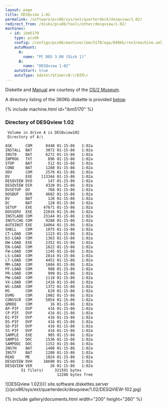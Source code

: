 ```yaml
---
layout: page
title: DESQview 1.02
permalink: /software/pcx86/sys/ext/quarterdeck/desqview/1.02/
redirect_from: /disks/pcx86/tools/other/desqview/1.02/
machines:
  - id: ibm5170
    type: pcx86
    config: /configs/pcx86/machine/ibm/5170/ega/640kb/rev3/machine.xml
    autoMount:
      A:
        name: "PC DOS 3.00 (Disk 1)"
      B:
        name: "DESQview 1.02"
    autoStart: true
    autoType: $date\r$time\rB:\rDIR\r
---
```


Diskette and [Manual](#documents) are courtesy of the [OS/2 Museum](http://os2museum.com).

A directory listing of the 360Kb diskette is provided [below](#directory-of-desqview-102).

{% include machine.html id="ibm5170" %}

### Directory of DESQview 1.02

	 Volume in drive A is DESQview102
	 Directory of A:\

	ASK      COM      8448 01-15-86   1:02a
	INSTALL  BAT      3072 01-15-86   1:02a
	INST0    BAT      6272 01-15-86   1:02a
	INPROG   TXT       896 01-15-86   1:02a
	STOP     BAT       512 01-15-86   1:02a
	COND     BAT      1280 01-15-86   1:02a
	XDV      COM      2570 01-15-86   1:02a
	DV       EXE    113344 01-15-86   1:02a
	DESQVIEW DVO       147 01-15-86   1:02a
	DESQVIEW DIR      4320 01-15-86   1:02a
	DVSETUP  DV        768 01-15-86   1:02a
	DOSBUF   DVR      4682 01-15-86   1:02a
	DV       BAT       128 01-15-86   1:02a
	DC       BAT       128 01-15-86   1:02a
	SETUP    EXE     47671 01-15-86   1:02a
	DOSSERV  EXE     22016 01-15-86   1:02a
	INSTLADD COM     23144 01-15-86   1:02a
	INSTLCHG COM      9288 01-15-86   1:02a
	AUTOINST EXE     14064 01-15-86   1:02a
	SHELL    COM      1075 01-15-86   1:02a
	CT-LOAD  COM      1123 01-15-86   1:02a
	D3-LOAD  COM      1363 01-15-86   1:02a
	DW-LOAD  EXE      2352 01-15-86   1:02a
	EN-LOAD  COM      1622 01-15-86   1:02a
	FW-LOAD  COM      1245 01-15-86   1:02a
	LS-LOAD  COM      2814 01-15-86   1:02a
	LT-LOAD  COM      4452 01-15-86   1:02a
	MM-LOAD  COM      1604 01-15-86   1:02a
	PF-LOAD  COM       988 01-15-86   1:02a
	PR-LOAD  COM       999 01-15-86   1:02a
	PW-LOAD  COM      1118 01-15-86   1:02a
	VX-LOAD  COM      1416 01-15-86   1:02a
	WS-LOAD  COM      1372 01-15-86   1:02a
	MS       COM       629 01-15-86   1:02a
	DVMG     COM      1002 01-15-86   1:02a
	CONVSCR  COM      5054 01-15-86   1:02a
	GMODE    COM        16 01-15-86   1:02a
	AP-PIF   DVP       416 01-15-86   1:02a
	CP-PIF   DVP       416 01-15-86   1:02a
	D1-PIF   DVP       416 01-15-86   1:02a
	DS-PIF   DVP       416 01-15-86   1:02a
	SD-PIF   DVP       416 01-15-86   1:02a
	SS-PIF   DVP       416 01-15-86   1:02a
	SAMPLE   EXE       985 01-15-86   1:02a
	SAMPSS   DOC      1536 01-15-86   1:02a
	SAMPDOC  DOC      1152 01-15-86   1:02a
	INSTH    BAT      1408 01-15-86   1:02a
	INSTF    BAT      1280 01-15-86   1:02a
	READ     ME       1024 01-15-86   1:02a
	DESQVIEW DVH     18690 01-15-86   1:02a
	DESQVIEW VER        26 01-15-86   1:02a
	       51 file(s)     321591 bytes
	                       12288 bytes free

![DESQview 1.02]({{ site.software.diskettes.server }}/pcx86/sys/ext/quarterdeck/desqview/1.02/DESQVIEW-102.jpg)

{% include gallery/documents.html width="200" height="260" %}
